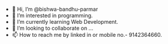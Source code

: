 - 👋 Hi, I’m @bishwa-bandhu-parmar
- 👀 I’m interested in programming.
- 🌱 I’m currently learning Web Development.
- 💞️ I’m looking to collaborate on ...
- 📫 How to reach me by linked in or mobile no.- 9142364660.

<!---
bishwa-bandhu-parmar-06/bishwa-bandhu-parmar-06 is a ✨ special ✨ repository because its `README.md` (this file) appears on your GitHub profile.
You can click the Preview link to take a look at your changes.
--->
